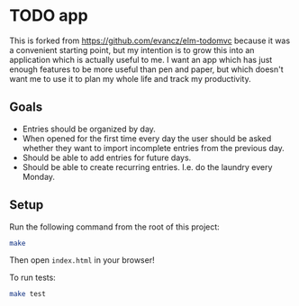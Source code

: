 # TODO app

This is forked from https://github.com/evancz/elm-todomvc because it was a
convenient starting point, but my intention is to grow this into an application
which is actually useful to me. I want an app which has just enough features to
be more useful than pen and paper, but which doesn't want me to use it to plan
my whole life and track my productivity.

## Goals

- Entries should be organized by day.
- When opened for the first time every day the user should be asked whether they
  want to import incomplete entries from the previous day.
- Should be able to add entries for future days.
- Should be able to create recurring entries. I.e. do the laundry every Monday.

## Setup

Run the following command from the root of this project:

```bash
make
```

Then open `index.html` in your browser!

To run tests:
```bash
make test
```
